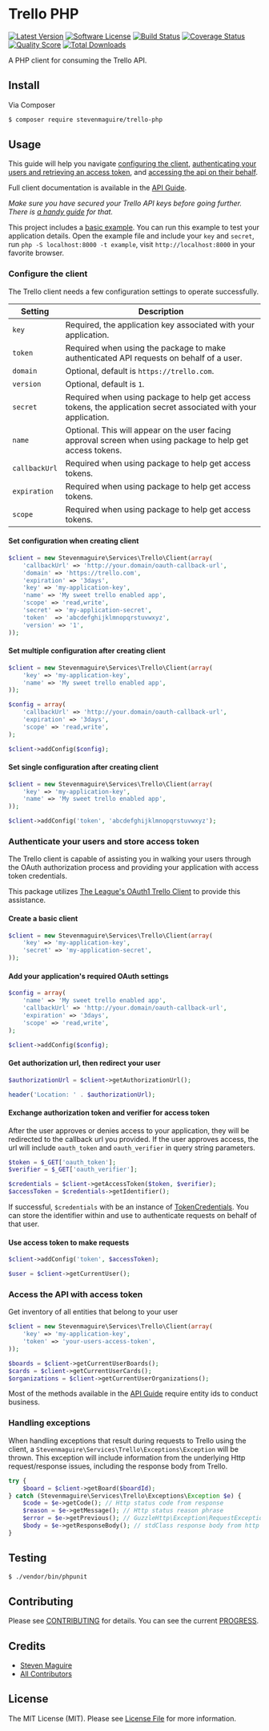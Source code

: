 # Trello PHP

[![Latest Version](https://img.shields.io/github/release/stevenmaguire/trello-php.svg?style=flat-square)](https://github.com/stevenmaguire/trello-php/releases)
[![Software License](https://img.shields.io/badge/license-MIT-brightgreen.svg?style=flat-square)](LICENSE.md)
[![Build Status](https://img.shields.io/travis/stevenmaguire/trello-php/master.svg?style=flat-square&1)](https://travis-ci.org/stevenmaguire/trello-php)
[![Coverage Status](https://img.shields.io/scrutinizer/coverage/g/stevenmaguire/trello-php.svg?style=flat-square)](https://scrutinizer-ci.com/g/stevenmaguire/trello-php/code-structure)
[![Quality Score](https://img.shields.io/scrutinizer/g/stevenmaguire/trello-php.svg?style=flat-square)](https://scrutinizer-ci.com/g/stevenmaguire/trello-php)
[![Total Downloads](https://img.shields.io/packagist/dt/stevenmaguire/trello-php.svg?style=flat-square)](https://packagist.org/packages/stevenmaguire/trello-php)

A PHP client for consuming the Trello API.

## Install

Via Composer

``` bash
$ composer require stevenmaguire/trello-php
```

## Usage

This guide will help you navigate [configuring the client](#configure-the-client), [authenticating your users and retrieving an access token](#authenticate-your-users-and-store-access-token), and [accessing the api on their behalf](#access-the-api-with-access-token).

Full client documentation is available in the [API Guide](API-GUIDE.md).

*Make sure you have secured your Trello API keys before going further. There is [a handy guide](https://trello.com/docs/gettingstarted/index.html) for that.*

This project includes a [basic example](https://github.com/stevenmaguire/trello-php/tree/master/example/index.php). You can run this example to test your application details. Open the example file and include your `key` and `secret`, run `php -S localhost:8000 -t example`, visit `http://localhost:8000` in your favorite browser.

### Configure the client

The Trello client needs a few configuration settings to operate successfully.

Setting | Description
--- | ---
`key` | Required, the application key associated with your application.
`token` | Required when using the package to make authenticated API requests on behalf of a user.
`domain` | Optional, default is `https://trello.com`.
`version` | Optional, default is `1`.
`secret` | Required when using package to help get access tokens, the application secret associated with your application.
`name` | Optional. This will appear on the user facing approval screen when using package to help get access tokens.
`callbackUrl` | Required when using package to help get access tokens.
`expiration` | Required when using package to help get access tokens.
`scope` | Required when using package to help get access tokens.

#### Set configuration when creating client

```php
$client = new Stevenmaguire\Services\Trello\Client(array(
    'callbackUrl' => 'http://your.domain/oauth-callback-url',
    'domain' => 'https://trello.com',
    'expiration' => '3days',
    'key' => 'my-application-key',
    'name' => 'My sweet trello enabled app',
    'scope' => 'read,write',
    'secret' => 'my-application-secret',
    'token'  => 'abcdefghijklmnopqrstuvwxyz',
    'version' => '1',
));
```

#### Set multiple configuration after creating client

```php
$client = new Stevenmaguire\Services\Trello\Client(array(
    'key' => 'my-application-key',
    'name' => 'My sweet trello enabled app',
));

$config = array(
    'callbackUrl' => 'http://your.domain/oauth-callback-url',
    'expiration' => '3days',
    'scope' => 'read,write',
);

$client->addConfig($config);
```

#### Set single configuration after creating client

```php
$client = new Stevenmaguire\Services\Trello\Client(array(
    'key' => 'my-application-key',
    'name' => 'My sweet trello enabled app',
));

$client->addConfig('token', 'abcdefghijklmnopqrstuvwxyz');
```

### Authenticate your users and store access token

The Trello client is capable of assisting you in walking your users through the OAuth authorization process and providing your application with access token credentials.

This package utilizes [The League's OAuth1 Trello Client](https://github.com/thephpleague/oauth1-client) to provide this assistance.

#### Create a basic client

```php
$client = new Stevenmaguire\Services\Trello\Client(array(
    'key' => 'my-application-key',
    'secret' => 'my-application-secret',
));
```

#### Add your application's required OAuth settings

```php
$config = array(
    'name' => 'My sweet trello enabled app',
    'callbackUrl' => 'http://your.domain/oauth-callback-url',
    'expiration' => '3days',
    'scope' => 'read,write',
);

$client->addConfig($config);
```

#### Get authorization url, then redirect your user

```php
$authorizationUrl = $client->getAuthorizationUrl();

header('Location: ' . $authorizationUrl);
```

#### Exchange authorization token and verifier for access token

After the user approves or denies access to your application, they will be redirected to the callback url you provided. If the user approves access, the url will include `oauth_token` and `oauth_verifier` in query string parameters.

```php
$token = $_GET['oauth_token'];
$verifier = $_GET['oauth_verifier'];

$credentials = $client->getAccessToken($token, $verifier);
$accessToken = $credentials->getIdentifier();
```

If successful, `$credentials` with be an instance of [TokenCredentials](https://github.com/thephpleague/oauth1-client/blob/master/src/Client/Credentials/TokenCredentials.php). You can store the identifier within and use to authenticate requests on behalf of that user.

#### Use access token to make requests

```php
$client->addConfig('token', $accessToken);

$user = $client->getCurrentUser();
```

### Access the API with access token

Get inventory of all entities that belong to your user

```php
$client = new Stevenmaguire\Services\Trello\Client(array(
    'key' => 'my-application-key',
    'token' => 'your-users-access-token',
));

$boards = $client->getCurrentUserBoards();
$cards = $client->getCurrentUserCards();
$organizations = $client->getCurrentUserOrganizations();
```

Most of the methods available in the [API Guide](API-GUIDE.md) require entity ids to conduct business.


### Handling exceptions

When handling exceptions that result during requests to Trello using the client, a `Stevenmaguire\Services\Trello\Exceptions\Exception` will be thrown. This exception will include information from the underlying Http request/response issues, including the response body from Trello.

```php
try {
    $board = $client->getBoard($boardId);
} catch (Stevenmaguire\Services\Trello\Exceptions\Exception $e) {
    $code = $e->getCode(); // Http status code from response
    $reason = $e->getMessage(); // Http status reason phrase
    $error = $e->getPrevious(); // GuzzleHttp\Exception\RequestException from http client
    $body = $e->getResponseBody(); // stdClass response body from http client
}

```

## Testing

``` bash
$ ./vendor/bin/phpunit
```

## Contributing

Please see [CONTRIBUTING](CONTRIBUTING.md) for details. You can see the current [PROGRESS](PROGRESS.md).

## Credits

- [Steven Maguire](https://github.com/stevenmaguire)
- [All Contributors](https://github.com/stevenmaguire/trello-php/contributors)

## License

The MIT License (MIT). Please see [License File](LICENSE.md) for more information.
